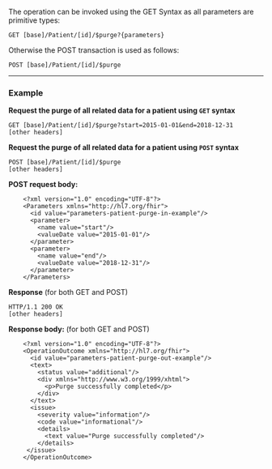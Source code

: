 
The operation can be invoked using the GET Syntax as all parameters are primitive types:

`GET [base]/Patient/[id]/$purge?{parameters}`

Otherwise the POST transaction is used as follows:

`POST [base]/Patient/[id]/$purge`

---

### Example

**Request the purge of all related data for a patient using `GET` syntax**

~~~
GET [base]/Patient/[id]/$purge?start=2015-01-01&end=2018-12-31
[other headers]
~~~

**Request the purge of all related data for a patient using `POST` syntax**

~~~
POST [base]/Patient/[id]/$purge
[other headers]
~~~

**POST request body:**

~~~
    <?xml version="1.0" encoding="UTF-8"?>
    <Parameters xmlns="http://hl7.org/fhir">
      <id value="parameters-patient-purge-in-example"/>
      <parameter>
        <name value="start"/>
        <valueDate value="2015-01-01"/>
      </parameter> 
      <parameter>
        <name value="end"/>
        <valueDate value="2018-12-31"/>
      </parameter>
    </Parameters>
~~~

**Response** (for both GET and POST)

~~~
HTTP/1.1 200 OK
[other headers]
~~~

**Response body:** (for both GET and POST)

~~~
    <?xml version="1.0" encoding="UTF-8"?>
    <OperationOutcome xmlns="http://hl7.org/fhir">
      <id value="parameters-patient-purge-out-example"/>
      <text>
        <status value="additional"/>
        <div xmlns="http://www.w3.org/1999/xhtml">
          <p>Purge successfully completed</p>
        </div>
      </text>
      <issue> 
        <severity value="information"/>
        <code value="informational"/>
        <details>
          <text value="Purge successfully completed"/>
        </details>
     </issue>
    </OperationOutcome>
~~~